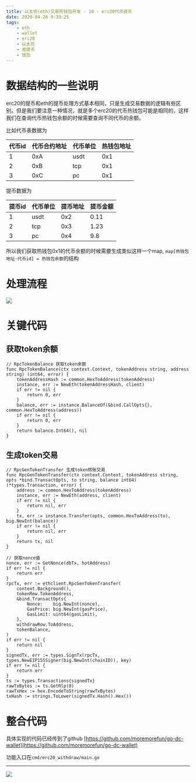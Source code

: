 ```yaml
---
title: 以太坊(eth)交易所钱包开发 - 10 - erc20代币提币
date: 2020-04-26 9:39:25
tags:
    - eth
    - wallet
    - erc20
    - 以太坊
    - 收提币
    - 钱包
---
```

# 数据结构的一些说明

erc20的提币和eth的提币处理方式基本相同，只是生成交易数据的逻辑有些区别。但是我们要注意一种情况，就是多个erc20的代币热钱包可能是相同的，这样我们在查询代币热钱包余额的时候需要查询不同代币的余额。

比如代币表数据为

| 代币id | 代币合约地址 | 代币单位 | 热钱包地址 |
| ------ | ------------ | -------- | ---------- |
| 1      | 0xA          | usdt     | 0x1        |
| 2      | 0xB          | tcp      | 0x1        |
| 3      | 0xC          | pc       | 0x1        |

提币数据为

| 提币id | 代币单位 | 提币地址 | 提币金额 |
| ------ | -------- | -------- | -------- |
| 1      | usdt     | 0x2      | 0.11     |
| 2      | tcp      | 0x3      | 1.23     |
| 3      | pc       | 0x4      | 9.8      |

所以我们获取热钱包0x1的代币余额的时候需要生成类似这样一个map, `map[热钱包地址-代币id] = 热钱包余额`的结构

<!-- more -->

# 处理流程

![](/images/eth-wallet-erc20-withdraw/erc20-withdraw.jpg)

# 关键代码

## 获取token余额

```golang
// RpcTokenBalance 获取token余额
func RpcTokenBalance(ctx context.Context, tokenAddress string, address string) (int64, error) {
	tokenAddressHash := common.HexToAddress(tokenAddress)
	instance, err := NewEth(tokenAddressHash, client)
	if err != nil {
		return 0, err
	}
	balance, err := instance.BalanceOf(&bind.CallOpts{}, common.HexToAddress(address))
	if err != nil {
		return 0, err
	}
	return balance.Int64(), nil
}
```

## 生成token交易

```golang
// RpcGenTokenTransfer 生成token转账交易
func RpcGenTokenTransfer(ctx context.Context, tokenAddress string, opts *bind.TransactOpts, to string, balance int64) (*types.Transaction, error) {
	address := common.HexToAddress(tokenAddress)
	instance, err := NewEth(address, client)
	if err != nil {
		return nil, err
	}
	tx, err := instance.Transfer(opts, common.HexToAddress(to), big.NewInt(balance))
	if err != nil {
		return nil, err
	}
	return tx, nil
}

// 获取nonce值
nonce, err := GetNonce(dbTx, hotAddress)
if err != nil {
    return err
}
rpcTx, err := ethclient.RpcGenTokenTransfer(
    context.Background(),
    tokenRow.TokenAddress,
    &bind.TransactOpts{
        Nonce:    big.NewInt(nonce),
        GasPrice: big.NewInt(gasPrice),
        GasLimit: uint64(gasLimit),
    },
    withdrawRow.ToAddress,
    tokenBalance,
)
if err != nil {
    return nil
}
signedTx, err := types.SignTx(rpcTx, types.NewEIP155Signer(big.NewInt(chainID)), key)
if err != nil {
    return err
}
ts := types.Transactions{signedTx}
rawTxBytes := ts.GetRlp(0)
rawTxHex := hex.EncodeToString(rawTxBytes)
txHash := strings.ToLower(signedTx.Hash().Hex())
```

# 整合代码

具体实现的代码已经传到了github [https://github.com/moremorefun/go-dc-wallet](https://github.com/moremorefun/go-dc-wallet)

功能入口在`cmd/erc20_withdraw/main.go` 

***

![](/images/mp-qr-search-v2.png)